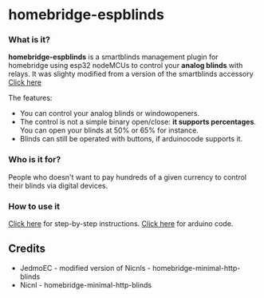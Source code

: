 # homebridge-espblinds

### What is it?

**homebridge-espblinds** is a smartblinds management plugin for homebridge using esp32 nodeMCUs to control your **analog blinds** with relays. It was slighty modified from a version of the smartblinds accessory [Click here](https://github.com/Nicnl/homebridge-minimal-http-blinds)

The features:
- You can control your analog blinds or windowopeners.
- The control is not a simple binary open/close: **it supports percentages**. You can open your blinds at 50% or 65% for instance.
- Blinds can still be operated with buttons, if arduinocode supports it.

### Who is it for?

People who doesn't want to pay hundreds of a given currency to control their blinds via digital devices.

### How to use it

[Click here](EXAMPLE.MD) for step-by-step instructions.
[Click here](Arduino/espblinds.ino) for arduino code.

## Credits
* JedmoEC - modified version of Nicnls - homebridge-minimal-http-blinds
* Nicnl - homebridge-minimal-http-blinds
